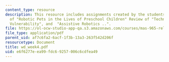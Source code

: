 ```yaml
---
content_type: resource
description: This resource includes assignments created by the students on review
  of "Robotic Pets in the Lives of Preschool Children" Review of "Technology and Human
  Vulnerability", and  "Assistive Robotics ..".
file: https://ol-ocw-studio-app-qa.s3.amazonaws.com/courses/mas-965-relational-machines-spring-2005/e6f6277eea99fdc69257006c6cdfea49_wd_week4.pdf
file_type: application/pdf
parent_uid: af7c6fa2-6acf-1f3b-13a3-263f542d206f
resourcetype: Document
title: wd_week4.pdf
uid: e6f6277e-ea99-fdc6-9257-006c6cdfea49
---
```

